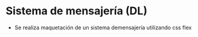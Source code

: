 # Sistema de mensajería (DL)

- Se realiza maquetación de un sistema demensajería utilizando css flex
